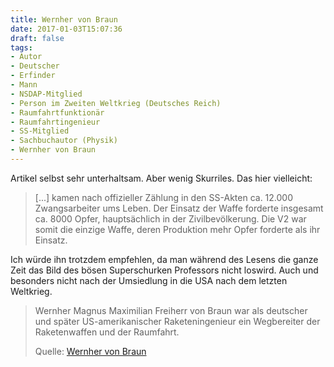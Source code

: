 ```yaml
---
title: Wernher von Braun
date: 2017-01-03T15:07:36
draft: false
tags:
- Autor
- Deutscher
- Erfinder
- Mann
- NSDAP-Mitglied
- Person im Zweiten Weltkrieg (Deutsches Reich)
- Raumfahrtfunktionär
- Raumfahrtingenieur
- SS-Mitglied
- Sachbuchautor (Physik)
- Wernher von Braun
---
```


Artikel selbst sehr unterhaltsam. Aber wenig Skurriles. Das hier
vielleicht:

> [...] kamen nach offizieller Zählung in den SS-Akten ca. 12.000
> Zwangsarbeiter ums Leben. Der Einsatz der Waffe forderte insgesamt ca.
> 8000 Opfer, hauptsächlich in der Zivilbevölkerung. Die V2 war somit die
> einzige Waffe, deren Produktion mehr Opfer forderte als ihr Einsatz.

Ich würde ihn trotzdem empfehlen, da man während des Lesens die ganze Zeit
das Bild des bösen Superschurken Professors nicht loswird. Auch und
besonders nicht nach der Umsiedlung in die USA nach dem letzten Weltkrieg.

> Wernher Magnus Maximilian Freiherr von Braun war als deutscher und später
> US-amerikanischer Raketeningenieur ein Wegbereiter der Raketenwaffen und
> der Raumfahrt.
>
> Quelle: [Wernher von Braun](https://de.wikipedia.org/wiki/Wernher_von_Braun)